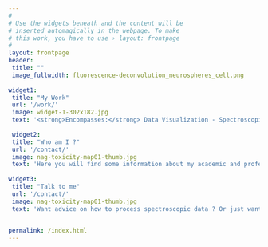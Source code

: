 ```yaml
---
#
# Use the widgets beneath and the content will be
# inserted automagically in the webpage. To make
# this work, you have to use › layout: frontpage
#
layout: frontpage
header:
 title: ""
 image_fullwidth: fluorescence-deconvolution_neurospheres_cell.png
  
widget1:
 title: "My Work"
 url: '/work/'
 image: widget-1-302x182.jpg
 text: '<strong>Encompasses:</strong> Data Visualization - Spectroscopic data Preprocessing - Deep Learning - Machine Learning - Trajectory inference'
 
 widget2:
 title: "Who am I ?"
 url: '/contact/'
 image: nag-toxicity-map01-thumb.jpg
 text: 'Here you will find some information about my academic and professional background. '
  
widget3:
 title: "Talk to me"
 url: '/contact/'
 image: nag-toxicity-map01-thumb.jpg
 text: 'Want advice on how to process spectroscopic data ? Or just want to say hello?'

  
permalink: /index.html
---
```

